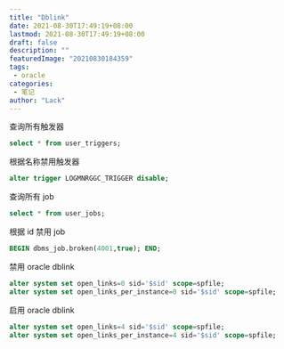 ```yaml
---
title: "Dblink"
date: 2021-08-30T17:49:19+08:00
lastmod: 2021-08-30T17:49:19+08:00
draft: false
description: ""
featuredImage: "20210830184359"
tags: 
 - oracle
categories: 
 - 笔记
author: "Lack"
---
```


查询所有触发器
```sql
select * from user_triggers;
```
根据名称禁用触发器
```sql
alter trigger LOGMNRGGC_TRIGGER disable;
```
查询所有 job
```sql
select * from user_jobs;
```
根据 id 禁用 job
```sql
BEGIN dbms_job.broken(4001,true); END;
```

禁用 oracle dblink
```sql
alter system set open_links=0 sid='$sid' scope=spfile;
alter system set open_links_per_instance=0 sid='$sid' scope=spfile;
```

启用 oracle dblink
```sql
alter system set open_links=4 sid='$sid' scope=spfile;
alter system set open_links_per_instance=4 sid='$sid' scope=spfile;
```